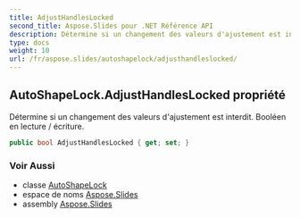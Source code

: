 ```yaml
---
title: AdjustHandlesLocked
second_title: Aspose.Slides pour .NET Référence API
description: Détermine si un changement des valeurs d'ajustement est interdit. Booléen en lecture / écriture.
type: docs
weight: 10
url: /fr/aspose.slides/autoshapelock/adjusthandleslocked/
---
```


## AutoShapeLock.AdjustHandlesLocked propriété

Détermine si un changement des valeurs d'ajustement est interdit. Booléen en lecture / écriture.

```csharp
public bool AdjustHandlesLocked { get; set; }
```

### Voir Aussi

* classe [AutoShapeLock](../../autoshapelock)
* espace de noms [Aspose.Slides](../../autoshapelock)
* assembly [Aspose.Slides](../../../)

<!-- NE PAS ÉDITEZ : généré par xmldocmd pour Aspose.Slides.dll -->